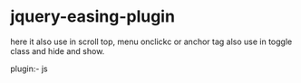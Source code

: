# jquery-easing-plugin
here it also use in scroll top, menu onclickc or anchor tag also use in toggle class and hide and show.  
 
plugin:- js

<!-- Plugin Jquery Easing -->
<script src="assets/js/jquery.easing.js"></script>

<!-- custom js plugin --> 
<script>
  ! function(a) {
    "use strict";
    a('a.js-scroll-trigger[href*="#"]:not([href="#"])').click(function() {
        if (location.pathname.replace(/^\//, "") == this.pathname.replace(/^\//, "") && location.hostname == this.hostname) {                     var o = a(this.hash);
        if ((o = o.length ? o : a("[name=" + this.hash.slice(1) + "]")).length) return a("html, body").animate({
          scrollTop: o.offset().top - 54
        }, 1e3, "easeInOutExpo"), !1
      }
    });
    a('.js-scroll-trigger-nav-2').click(function() {
      if (location.pathname.replace(/^\//, "") == this.pathname.replace(/^\//, "") && location.hostname == this.hostname) {
        var o = a(this.hash);
        if ((o = o.length ? o : a("[name=" + this.hash.slice(1) + "]")).length) return a("html, body").animate({ 
          scrollTop: o.offset().top - 54
        }, 1e3, "easeInOutQuart"), !1
      }       
    });
  }(jQuery);  
  
  In HTML :-
  <!-- add class in anchor tag -->
  <li class="nav-item active">
     <a class="nav-link js-scroll-trigger-nav-2" href="#service">services</a>
  </li>                     
  <li class="nav-item">  
    <a class="nav-link js-scroll-trigger-nav-2" href="#portfolio">portfolio</a>                   
  </li>   
  <li class="nav-item"> 
    <a class="nav-link js-scroll-trigger-nav-2" href="#about">about</a>  
  </li>
  <li class="nav-item"> 
    <a class="nav-link js-scroll-trigger-nav-2" href="#team">team</a> 
  </li>     
  <li class="nav-item">   
    <a class="nav-link js-scroll-trigger-nav-2" href="#contact">contact</a>
  </li> 
  <!-- add class in button -->  
  <!-- which is first js custom plugin -->
  <a class="header-btn btn btn-lg text-capitalize btn-primary js-scroll-trigger" href="#service">Tell Me More</a>
